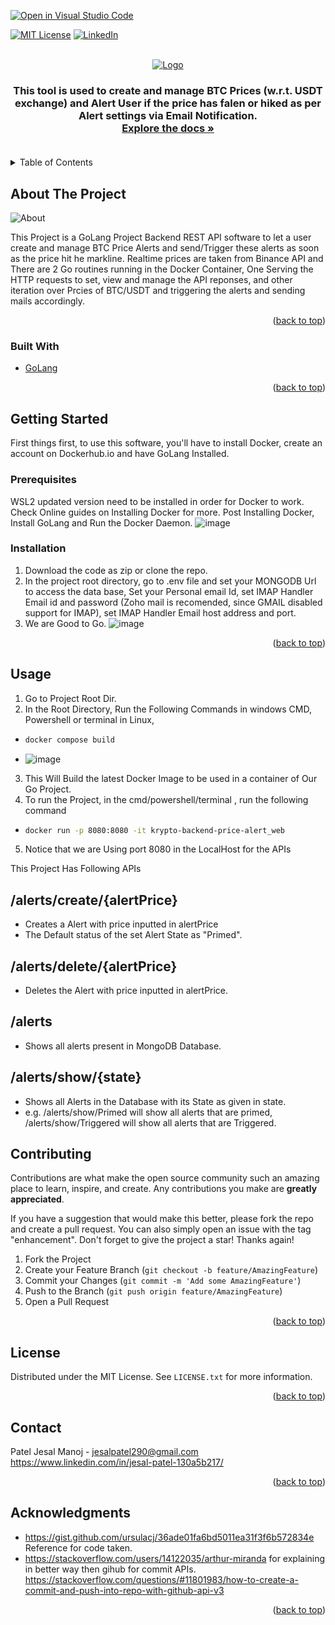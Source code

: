 [![Open in Visual Studio Code](https://classroom.github.com/assets/open-in-vscode-c66648af7eb3fe8bc4f294546bfd86ef473780cde1dea487d3c4ff354943c9ae.svg)](https://classroom.github.com/online_ide?assignment_repo_id=7942927&assignment_repo_type=AssignmentRepo)
<div id="top"></div>
<!--
*** Thanks for checking out the Best-README-Template. If you have a suggestion
*** that would make this better, please fork the repo and create a pull request
*** or simply open an issue with the tag "enhancement".
*** Don't forget to give the project a star!
*** Thanks again! Now go create something AMAZING! :D
-->



<!-- PROJECT SHIELDS -->
<!--
*** I'm using markdown "reference style" links for readability.
*** Reference links are enclosed in brackets [ ] instead of parentheses ( ).
*** See the bottom of this document for the declaration of the reference variables
*** for contributors-url, forks-url, etc. This is an optional, concise syntax you may use.
*** https://www.markdownguide.org/basic-syntax/#reference-style-links
-->
[![MIT License][license-shield]][license-url]
[![LinkedIn][linkedin-shield]][linkedin-url]



<!-- PROJECT LOGO -->
<br />
<div align="center">
  <a href="https://github.com/github_username/repo_name">
    <img src="https://www.letskrypto.com/img/krypto-logo-nas.png" alt="Logo">
  </a>

<h3 align="center"GoLang Crypto Price Monitoring in Realtime With EMail Notification</h3>

  <p align="center">
    This tool is used to create and manage BTC Prices (w.r.t. USDT exchange) and Alert User if the price has falen or hiked as per Alert settings via Email Notification.
    <br />
    <a href="https://github.com/JesalMP/Krypto-Backend-Price-Alert"><strong>Explore the docs »</strong></a>
    <br />
    <br />
  </p>
</div>



<!-- TABLE OF CONTENTS -->
<details>
  <summary>Table of Contents</summary>
  <ol>
    <li>
      <a href="#about-the-project">About The Project</a>
      <ul>
        <li><a href="#built-with">Built With</a></li>
      </ul>
    </li>
    <li>
      <a href="#getting-started">Getting Started</a>
      <ul>
        <li><a href="#prerequisites">Prerequisites</a></li>
        <li><a href="#installation">Installation</a></li>
      </ul>
    </li>
    <li><a href="#usage">Usage</a></li>
    <li><a href="#roadmap">Roadmap</a></li>
    <li><a href="#contributing">Contributing</a></li>
    <li><a href="#license">License</a></li>
    <li><a href="#contact">Contact</a></li>
    <li><a href="#acknowledgments">Acknowledgments</a></li>
  </ol>
</details>



<!-- ABOUT THE PROJECT -->
## About The Project

<img src="images/ss1.png" alt="About">

This Project is a GoLang Project Backend REST API software to let a user create and manage BTC Price Alerts and send/Trigger these alerts as soon as the price hit he markline. Realtime prices are taken from Binance API and There are 2 Go routines running in the Docker Container, One Serving the HTTP requests to set, view and manage the API reponses, and other iteration over Prcies of BTC/USDT and triggering the alerts and sending mails accordingly.

<p align="right">(<a href="#top">back to top</a>)</p>



### Built With

* [GoLang](https://go.dev/)

<p align="right">(<a href="#top">back to top</a>)</p>



<!-- GETTING STARTED -->
## Getting Started

First things first, to use this software, you'll have to install Docker, create an account on Dockerhub.io and have GoLang Installed.




### Prerequisites

WSL2 updated version need to be installed in order for Docker to work. Check Online guides on Installing Docker for more.
Post Installing Docker, Install GoLang and Run the Docker Daemon.
![image](https://user-images.githubusercontent.com/84318539/181877796-db739efc-33e7-4c8b-af6c-d046f67e2a98.png)



### Installation

1. Download the code as zip or clone the repo.
2. In the project root directory, go to .env file and set your MONGODB Url to access the data base, Set your Personal email Id, set IMAP Handler Email id and password (Zoho mail is recomended, since GMAIL disabled support for IMAP), set IMAP Handler Email host address and port.
3. We are Good to Go.
![image](https://user-images.githubusercontent.com/84318539/181877883-21114630-9fd3-444c-b028-0bb23822f8df.png)

<p align="right">(<a href="#top">back to top</a>)</p>



<!-- USAGE EXAMPLES -->
## Usage
1. Go to Project Root Dir.
2. In the Root Directory, Run the Following Commands in windows CMD, Powershell or terminal in Linux,
- ```sh
  docker compose build
  ```

-  ![image](https://user-images.githubusercontent.com/84318539/181878056-17b30442-7dfb-435c-bd66-b832ef16ef02.png)


3. This Will Build the latest Docker Image to be used in a container of Our Go Project.
4. To run the Project, in the cmd/powershell/terminal , run the following command
- ```sh
  docker run -p 8080:8080 -it krypto-backend-price-alert_web
  ```
5. Notice that we are Using port 8080 in the LocalHost for the APIs

This Project Has Following APIs
## /alerts/create/{alertPrice}
- Creates a Alert with price inputted in alertPrice
- The Default status of the set Alert State as "Primed".
## /alerts/delete/{alertPrice}
- Deletes the Alert with price inputted in alertPrice.
## /alerts
- Shows all alerts present in MongoDB Database.
## /alerts/show/{state}
- Shows all Alerts in the Database with its State as given in state.
- e.g. /alerts/show/Primed will show all alerts that are primed, /alerts/show/Triggered will show all alerts that are Triggered.






<!-- CONTRIBUTING -->
## Contributing

Contributions are what make the open source community such an amazing place to learn, inspire, and create. Any contributions you make are **greatly appreciated**.

If you have a suggestion that would make this better, please fork the repo and create a pull request. You can also simply open an issue with the tag "enhancement".
Don't forget to give the project a star! Thanks again!

1. Fork the Project
2. Create your Feature Branch (`git checkout -b feature/AmazingFeature`)
3. Commit your Changes (`git commit -m 'Add some AmazingFeature'`)
4. Push to the Branch (`git push origin feature/AmazingFeature`)
5. Open a Pull Request

<p align="right">(<a href="#top">back to top</a>)</p>



<!-- LICENSE -->
## License

Distributed under the MIT License. See `LICENSE.txt` for more information.

<p align="right">(<a href="#top">back to top</a>)</p>



<!-- CONTACT -->
## Contact

Patel Jesal Manoj - jesalpatel290@gmail.com
https://www.linkedin.com/in/jesal-patel-130a5b217/ 

<p align="right">(<a href="#top">back to top</a>)</p>



<!-- ACKNOWLEDGMENTS -->
## Acknowledgments

* https://gist.github.com/ursulacj/36ade01fa6bd5011ea31f3f6b572834e Reference for code taken.
* https://stackoverflow.com/users/14122035/arthur-miranda for explaining in better way then gihub for commit  APIs. https://stackoverflow.com/questions/#11801983/how-to-create-a-commit-and-push-into-repo-with-github-api-v3


<p align="right">(<a href="#top">back to top</a>)</p>



<!-- MARKDOWN LINKS & IMAGES -->
<!-- https://www.markdownguide.org/basic-syntax/#reference-style-links -->
[license-shield]: https://img.shields.io/github/license/othneildrew/Best-README-Template.svg?style=for-the-badge
[license-url]: https://github.com/dyte-submissions/dyte-vit-2022-JesalMP/blob/main/LICENSE.txt
[linkedin-shield]: https://img.shields.io/badge/-LinkedIn-black.svg?style=for-the-badge&logo=linkedin&colorB=555
[linkedin-url]: https://www.linkedin.com/in/jesal-patel-130a5b217/
[product-screenshot]: images/screenshot.png
